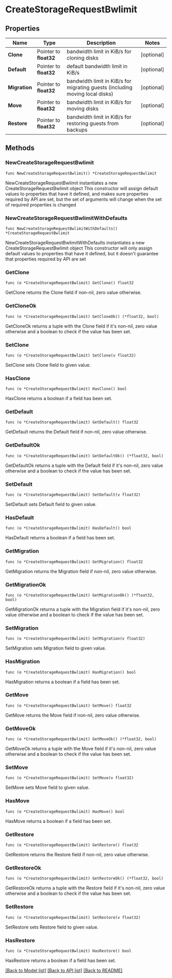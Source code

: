 # CreateStorageRequestBwlimit

## Properties

Name | Type | Description | Notes
------------ | ------------- | ------------- | -------------
**Clone** | Pointer to **float32** | bandwidth limit in KiB/s for cloning disks | [optional] 
**Default** | Pointer to **float32** | default bandwidth limit in KiB/s | [optional] 
**Migration** | Pointer to **float32** | bandwidth limit in KiB/s for migrating guests (including moving local disks) | [optional] 
**Move** | Pointer to **float32** | bandwidth limit in KiB/s for moving disks | [optional] 
**Restore** | Pointer to **float32** | bandwidth limit in KiB/s for restoring guests from backups | [optional] 

## Methods

### NewCreateStorageRequestBwlimit

`func NewCreateStorageRequestBwlimit() *CreateStorageRequestBwlimit`

NewCreateStorageRequestBwlimit instantiates a new CreateStorageRequestBwlimit object
This constructor will assign default values to properties that have it defined,
and makes sure properties required by API are set, but the set of arguments
will change when the set of required properties is changed

### NewCreateStorageRequestBwlimitWithDefaults

`func NewCreateStorageRequestBwlimitWithDefaults() *CreateStorageRequestBwlimit`

NewCreateStorageRequestBwlimitWithDefaults instantiates a new CreateStorageRequestBwlimit object
This constructor will only assign default values to properties that have it defined,
but it doesn't guarantee that properties required by API are set

### GetClone

`func (o *CreateStorageRequestBwlimit) GetClone() float32`

GetClone returns the Clone field if non-nil, zero value otherwise.

### GetCloneOk

`func (o *CreateStorageRequestBwlimit) GetCloneOk() (*float32, bool)`

GetCloneOk returns a tuple with the Clone field if it's non-nil, zero value otherwise
and a boolean to check if the value has been set.

### SetClone

`func (o *CreateStorageRequestBwlimit) SetClone(v float32)`

SetClone sets Clone field to given value.

### HasClone

`func (o *CreateStorageRequestBwlimit) HasClone() bool`

HasClone returns a boolean if a field has been set.

### GetDefault

`func (o *CreateStorageRequestBwlimit) GetDefault() float32`

GetDefault returns the Default field if non-nil, zero value otherwise.

### GetDefaultOk

`func (o *CreateStorageRequestBwlimit) GetDefaultOk() (*float32, bool)`

GetDefaultOk returns a tuple with the Default field if it's non-nil, zero value otherwise
and a boolean to check if the value has been set.

### SetDefault

`func (o *CreateStorageRequestBwlimit) SetDefault(v float32)`

SetDefault sets Default field to given value.

### HasDefault

`func (o *CreateStorageRequestBwlimit) HasDefault() bool`

HasDefault returns a boolean if a field has been set.

### GetMigration

`func (o *CreateStorageRequestBwlimit) GetMigration() float32`

GetMigration returns the Migration field if non-nil, zero value otherwise.

### GetMigrationOk

`func (o *CreateStorageRequestBwlimit) GetMigrationOk() (*float32, bool)`

GetMigrationOk returns a tuple with the Migration field if it's non-nil, zero value otherwise
and a boolean to check if the value has been set.

### SetMigration

`func (o *CreateStorageRequestBwlimit) SetMigration(v float32)`

SetMigration sets Migration field to given value.

### HasMigration

`func (o *CreateStorageRequestBwlimit) HasMigration() bool`

HasMigration returns a boolean if a field has been set.

### GetMove

`func (o *CreateStorageRequestBwlimit) GetMove() float32`

GetMove returns the Move field if non-nil, zero value otherwise.

### GetMoveOk

`func (o *CreateStorageRequestBwlimit) GetMoveOk() (*float32, bool)`

GetMoveOk returns a tuple with the Move field if it's non-nil, zero value otherwise
and a boolean to check if the value has been set.

### SetMove

`func (o *CreateStorageRequestBwlimit) SetMove(v float32)`

SetMove sets Move field to given value.

### HasMove

`func (o *CreateStorageRequestBwlimit) HasMove() bool`

HasMove returns a boolean if a field has been set.

### GetRestore

`func (o *CreateStorageRequestBwlimit) GetRestore() float32`

GetRestore returns the Restore field if non-nil, zero value otherwise.

### GetRestoreOk

`func (o *CreateStorageRequestBwlimit) GetRestoreOk() (*float32, bool)`

GetRestoreOk returns a tuple with the Restore field if it's non-nil, zero value otherwise
and a boolean to check if the value has been set.

### SetRestore

`func (o *CreateStorageRequestBwlimit) SetRestore(v float32)`

SetRestore sets Restore field to given value.

### HasRestore

`func (o *CreateStorageRequestBwlimit) HasRestore() bool`

HasRestore returns a boolean if a field has been set.


[[Back to Model list]](../README.md#documentation-for-models) [[Back to API list]](../README.md#documentation-for-api-endpoints) [[Back to README]](../README.md)



